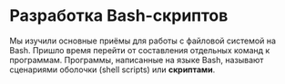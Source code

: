 # Разработка Bash-скриптов

Мы изучили основные приёмы для работы с файловой системой на Bash. Пришло время перейти от составления отдельных команд к программам. Программы, написанные на языке Bash, называют сценариями оболочки (shell scripts) или **скриптами**.
